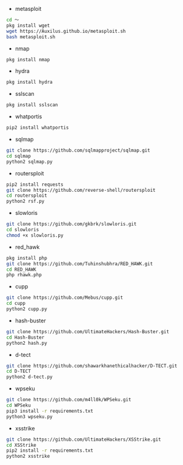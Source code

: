 - metasploit

```bash
cd ～
pkg install wget
wget https://Auxilus.github.io/metasploit.sh
bash metasploit.sh
```
- nmap
```bash
pkg install nmap
```
- hydra

```bash
pkg install hydra
```
- sslscan
```bash
pkg install sslscan
```
- whatportis
```bash
pip2 install whatportis
```
- sqlmap

```bash
git clone https://github.com/sqlmapproject/sqlmap.git
cd sqlmap
python2 sqlmap.py
```
- routersploit

```bash
pip2 install requests
git clone https://github.com/reverse-shell/routersploit
cd routersploit
python2 rsf.py
```
- slowloris

```bash
git clone https://github.com/gkbrk/slowloris.git
cd slowloris
chmod +x slowloris.py
```
- red_hawk

```bash
pkg install php
git clone https://github.com/Tuhinshubhra/RED_HAWK.git
cd RED_HAWK
php rhawk.php
```
- cupp

```bash
git clone https://github.com/Mebus/cupp.git
cd cupp
python2 cupp.py
```
- hash-buster
```bash
git clone https://github.com/UltimateHackers/Hash-Buster.git
cd Hash-Buster
python2 hash.py
```
- d-tect

```bash
git clone https://github.com/shawarkhanethicalhacker/D-TECT.git
cd D-TECT
python2 d-tect.py
```
- wpseku

```bash
git clone https://github.com/m4ll0k/WPSeku.git
cd WPSeku
pip3 install -r requirements.txt
python3 wpseku.py
```
- xsstrike

```bash
git clone https://github.com/UltimateHackers/XSStrike.git
cd XSStrike
pip2 install -r requirements.txt
python2 xsstrike
```